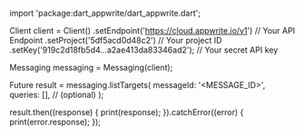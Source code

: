 import 'package:dart_appwrite/dart_appwrite.dart';

Client client = Client()
  .setEndpoint('https://cloud.appwrite.io/v1') // Your API Endpoint
  .setProject('5df5acd0d48c2') // Your project ID
  .setKey('919c2d18fb5d4...a2ae413da83346ad2'); // Your secret API key

Messaging messaging = Messaging(client);

Future result = messaging.listTargets(
  messageId: '<MESSAGE_ID>',
  queries: [], // (optional)
);

result.then((response) {
  print(response);
}).catchError((error) {
  print(error.response);
});
